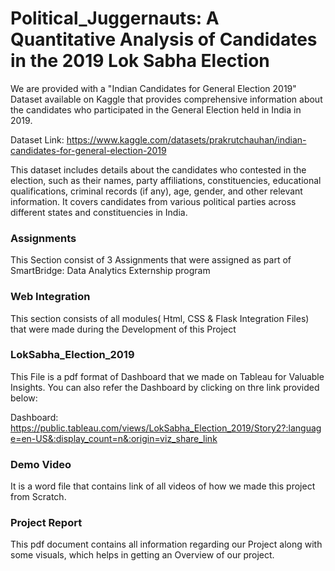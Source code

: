 # Political_Juggernauts: A Quantitative Analysis of Candidates in the 2019 Lok Sabha Election

We are provided with a "Indian Candidates for General Election 2019" Dataset available on Kaggle that provides comprehensive information about the candidates who participated in the General Election held in India in 2019. 

Dataset Link: https://www.kaggle.com/datasets/prakrutchauhan/indian-candidates-for-general-election-2019 

This dataset includes details about the candidates who contested in the election, such as their names, party affiliations, constituencies, educational qualifications, criminal records (if any), age, gender, and other relevant information. It covers candidates from various political parties across different states and constituencies in India.

<h3>Assignments</h3>

This Section consist of 3 Assignments that were assigned as part of SmartBridge: Data Analytics Externship program

<h3>Web Integration</h3>

This section consists of all modules( Html, CSS & Flask Integration Files) that were made during the Development of this Project

<h3>LokSabha_Election_2019</h3>

This File is a pdf format of Dashboard that we made on Tableau for Valuable Insights. You can also refer the Dashboard by clicking on thre link provided below:

Dashboard: https://public.tableau.com/views/LokSabha_Election_2019/Story2?:language=en-US&:display_count=n&:origin=viz_share_link

<h3>Demo Video</h3>

It is a word file that contains link of all videos of how we made this project from Scratch.

<h3>Project Report</h3>

This pdf document contains all information regarding our Project along with some visuals, which helps in getting an Overview of our project. 
